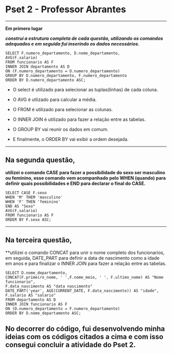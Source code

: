 # Pset 2 - Professor Abrantes

---

**Em primero lugar**

***construi a estrutura completa de cada questão, utilizando os comandos adequados e em seguida fui inserindo os dados necessários.***

```
SELECT F.numero_departamento, D.nome_departamento,
AVG(F.salario)
FROM funcionario AS F
INNER JOIN departamento AS D
ON (F.numero_departamento = D.numero_departamento)
GROUP BY D.numero_departamento, F.numero_departamento
ORDER BY D.numero_departamento ASC;
```

* O select é utilizado para selecionar as tuplas(linhas) de cada coluna.

* O AVG é utlizado para calcular a média.

* O FROM é utilizado para selecionar as colunas.

* O INNER JOIN é utilizado para fazer a relação entre as tabelas.

* O GROUP BY vai reunir os dados em comum.

* E finalmente, o ORDER BY vai exibir a ordem desejada.

---

## Na segunda questão,
**utilizei o comando CASE para fazer a possibilidade do sexo ser masculino ou feminino, esse comando vem acompanhado pelo WHEN (quando) para definir quais possibilidades e END para declarar o final do CASE.**

```
SELECT CASE F.sexo
WHEN 'M' THEM 'masculino'
WHEN 'F' THEN 'feminino'
END AS "Sexo"
AVG(F.salario)
FROM funcionario AS F
ORDER BY F.sexo ASC;
```
---
## Na terceira questão,
**utilizei o comando CONCAT para unir o nome completo dos funcionarios, em seguida, DATE_PART para definir a data de nascimento como a idade em anos e para finalizar o INNER JOIN para fazer a relação entre as tabelas.

```
SELECT D.nome_departamento,
CONCAT(F.primeiro_nome, ' ',F.nome_meio, ' ', F.ultimo_nome) AS "Nome funcionario",
F.data_nascimento AS "data nascimento"
DATE_PART('year', AGE(CURRENT_DATE, F.data_nascimento)) AS "idade",
F.salario AS "salario"
FROM departamento AS D
INNER JOIN funcionario AS F
ON (D.numero_departamento = F.numero_departamento)
ORDER BY D.nome_departamento ASC;
```

## No decorrer do código, fui desenvolvendo minha ideias com os códigos citados a cima e com isso consegui concluir a atividade do Pset 2.

